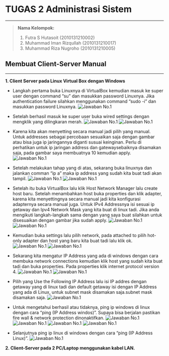 # TUGAS 2 Administrasi Sistem
---

> **Nama Kelompok:**
> 1. Futra S Hutasoit (2010131210002)
> 2. Muhammad Iman Rizqullah (2010131210017)
> 3. Muhammad Riza Nugroho (2010131210005) 

## Membuat Client-Server Manual
---
**1. Client Server pada Linux Virtual Box dengan Windows**
+ Langkah pertama buka Linuxnya di VirtualBox kemudian masuk ke super user dengan command “su” dan masukkan password Linuxnya. Jika authentication failure silahkan menggunakan command “sudo -i” dan masukkan password Linuxnya.
![Jawaban No.1](Jawaban1.png)

+ Setelah berhasil masuk ke super user buka wired settings dengan mengklik yang dilingkaran merah.
![Jawaban No.1](Jawaban1(1).png)
![Jawaban No.1](Jawaban1(2).png)

+ Karena kita akan menyetting secara manual jadi pilih yang manual. Untuk addresses sebagai percobaan sesuaikan saja dengan gambar atau bisa juga ip jaringannya diganti susuai keinginan. Perlu di perhatikan untuk ip jaringan address dan gatewaysebaiknya disamakan saja, pada gambar saya membuatnya 10 kemudian apply.
![Jawaban No.1](Jawaban1(3).png)

+ Setelah melakukan tahap yang di atas, sekarang buka linuxnya dan jalankan comman “ip a” maka ip address yang sudah kita buat tadi akan tampil.
![Jawaban No.1](Jawaban1(4).png)
![Jawaban No.1](Jawaban1(5).png)

+ Setelah itu buka VirtualBox lalu klik Host Network Manager lalu create host baru. Setelah menambahkan host buka properties dan klik adapter, karena kita menyettingnya secara manual jadi kita konfigurasi adapternya secara manual juga. Untuk IPv4 Addressnya isi sesuai ip getaway dan Ipv4 Network Mask yang kita buat di linux tadi. Jika anda mengikuti langkah-langkah sama dengan yang saya buat silahkan untuk disesuaikan dengan gambar jika sudah apply.
![Jawaban No.1](Jawaban1(5).png)
![Jawaban No.1](Jawaban1(6).png)

+ Kemudian buka settings lalu pilih network, pada attached to pilih hot-only adapter dan host yang baru kita buat tadi lalu klik ok.
![Jawaban No.1](Jawaban1(7).png)
![Jawaban No.1](Jawaban1(8).png)

+ Sekarang kita mengatur IP Address yang ada di windows dengan cara membuka network connections kemudian klik host yang sudah kita buat tadi dan buka properties. Pada properties klik internet protocol version 4.
![Jawaban No.1](Jawaban1(9).png)
![Jawaban No.1](Jawaban1(10).png)

+ Pilih yang Use the Following IP Address lalu isi IP addres dengan getaway yang di linux tadi dan default getaway isi dengan IP Address yang ada di Linux, untuk subnet mask disamakan saja.subnet mask disamakan saja.
![Jawaban No.1](Jawaban1(11).png)
+ Untuk mengetahui berhasil atau tidaknya, ping ip windows di linux dengan cara “ping (IP Address windos)”. Supaya bisa berjalan pastikan fire wall & network protection dinonaktifkan.
![Jawaban No.1](Jawaban1(12).png)
![Jawaban No.1](Jawaban1(13).png)
![Jawaban No.1](Jawaban1(14).png)
![Jawaban No.1](Jawaban1(15).png)
+ Selanjutnya ping ip linux di windows dengan cara “ping (IP Address Linux)”.
![Jawaban No.1](Jawaban1(16).png)

**2. Client-Server pada 2 PC/Laptop menggunakan kabel LAN.**

